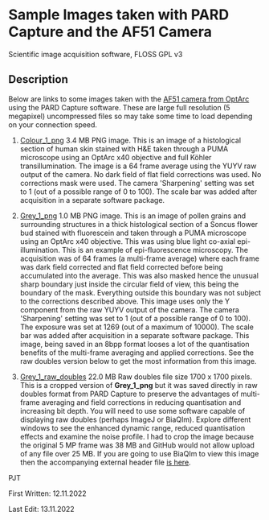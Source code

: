 # Sample Images taken with PARD Capture and the AF51 Camera
Scientific image acquisition software, FLOSS GPL v3

                       
Description
------------
Below are links to some images taken with the [AF51 camera from OptArc](https://www.optarc.co.uk/products/cameras-2/) using the PARD Capture software. These are large full resolution (5 megapixel) uncompressed files so may take some time to load depending on your connection speed.

1. [Colour_1_png](Images/x40yuyvOA_avg_rgb.png) 3.4 MB PNG image. This is an image of a histological section of human skin stained with H&E taken through a PUMA microscope using an OptArc x40 objective and full Köhler transillumination. The image is a 64 frame average using the YUYV raw output of the camera. No dark field of flat field corrections was used. No corrections mask were used. The camera 'Sharpening' setting was set to 1 (out of a possible range of 0 to 100). The scale bar was added after acquisition in a separate software package.

2. [Grey_1_png](Images/x40OA_TestY_1269F_0000_Y.png) 1.0 MB PNG image. This is an image of pollen grains and surrounding structures in a thick histological section of a Soncus flower bud stained with fluorescein and taken through a PUMA microscope using an OptArc x40 objective. This was using blue light co-axial epi-illumination. This is an example of epi-fluorescence microscopy. The acquisition was of 64 frames (a multi-frame average) where each frame was dark field corrected and flat field corrected before being accumulated into the average. This was also masked hence the unusual sharp boundary just inside the circular field of view, this being the boundary of the mask. Everything outside this boundary was not subject to the corrections described above. This image uses only the Y component from the raw YUYV output of the camera. The camera 'Sharpening' setting was set to 1 (out of a possible range of 0 to 100). The exposure was set at 1269 (out of a maximum of 10000). The scale bar was added after acquisition in a separate software package. This image, being saved in an 8bpp format looses a lot of the quantisation benefits of the multi-frame averaging and applied corrections. See the raw doubles version below to get the most information from this image.

3. [Grey_1_raw_doubles](Images/grey1_cropped.dou) 22.0 MB Raw doubles file size 1700 x 1700 pixels. This is a cropped version of **Grey_1_png** but it was saved directly in raw doubles format from PARD Capture to preserve the advantages of multi-frame averaging and field corrections in reducing quantisation and increasing bit depth. You will need to use some software capable of displaying raw doubles (perhaps ImageJ or BiaQIm). Explore different windows to see the enhanced dynamic range, reduced quantisation effects and examine the noise profile. I had to crop the image because the original 5 MP frame was 38 MB and GitHub would not allow upload of any file over 25 MB. If you are going to use BiaQIm to view this image then the accompanying external header file [is here](Images/grey1_cropped.qih).



PJT

First Written: 12.11.2022

Last Edit: 13.11.2022
